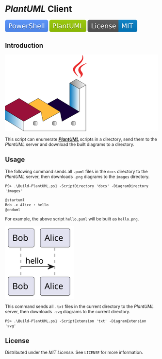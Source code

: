 # *PlantUML* Client

![PowerShell](badges/PowerShell.svg)
![PlantUML](badges/PlantUML.svg)
![License](badges/License-MIT.svg)

## Introduction

![Cover](Cover.png)

This script can enumerate [***PlantUML***](https://plantuml.com) scripts in a directory, send them to the *PlantUML* server and download the built diagrams to a directory.

## Usage

The following command sends all `.puml` files in the `docs` directory to the *PlantUML* server, then downloads `.png` diagrams to the `images` directory.

```console
PS> .\Build-PlantUML.ps1 -ScriptDirectory 'docs' -DiagramDirectory 'images'
```

```puml
@startuml
Bob -> Alice : hello
@enduml
```

For example, the above script `hello.puml` will be built as `hello.png`.

![Hello](Hello.svg)

This command sends all `.txt` files in the current directory to the *PlantUML* server, then downloads `.svg` diagrams to the current directory.

```console
PS> .\Build-PlantUML.ps1 -ScriptExtension 'txt' -DiagramExtension 'svg'
```

## License

Distributed under the *MIT License*. See `LICENSE` for more information.